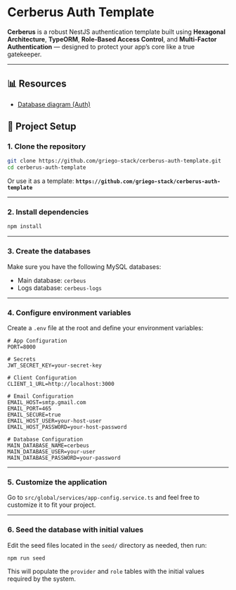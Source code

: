 # Cerberus Auth Template

**Cerberus** is a robust NestJS authentication template built using **Hexagonal Architecture**, **TypeORM**, **Role-Based Access Control**, and **Multi-Factor Authentication** — designed to protect your app’s core like a true gatekeeper.

---

## 📊 Resources

- [Database diagram (Auth)](https://dbdesigner.page.link/uFMNCMAJ2JCUsJko7)

## 🚀 Project Setup

### 1. Clone the repository

```bash
git clone https://github.com/griego-stack/cerberus-auth-template.git
cd cerberus-auth-template
```

Or use it as a template:
**`https://github.com/griego-stack/cerberus-auth-template`**

---

### 2. Install dependencies

```bash
npm install
```

---

### 3. Create the databases

Make sure you have the following MySQL databases:

- Main database: `cerbeus`
- Logs database: `cerbeus-logs`

---

### 4. Configure environment variables

Create a `.env` file at the root and define your environment variables:

```env
# App Configuration
PORT=8000

# Secrets
JWT_SECRET_KEY=your-secret-key

# Client Configuration
CLIENT_1_URL=http://localhost:3000

# Email Configuration
EMAIL_HOST=smtp.gmail.com
EMAIL_PORT=465
EMAIL_SECURE=true
EMAIL_HOST_USER=your-host-user
EMAIL_HOST_PASSWORD=your-host-password

# Database Configuration
MAIN_DATABASE_NAME=cerbeus
MAIN_DATABASE_USER=your-user
MAIN_DATABASE_PASSWORD=your-password
```

---

### 5. Customize the application

Go to
`src/global/services/app-config.service.ts`
and feel free to customize it to fit your project.

---

### 6. Seed the database with initial values

Edit the seed files located in the `seed/` directory as needed, then run:

```bash
npm run seed
```

This will populate the `provider` and `role` tables with the initial values required by the system.
